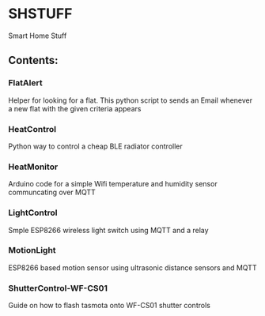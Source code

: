 # SHSTUFF
Smart Home Stuff

## Contents:
### FlatAlert
Helper for looking for a flat. This python script to sends an Email whenever a new flat with the given criteria appears

### HeatControl
Python way to control a cheap BLE radiator controller

### HeatMonitor
Arduino code for a simple Wifi temperature and humidity sensor communcating over MQTT

### LightControl
Smple ESP8266 wireless light switch using MQTT and a relay

### MotionLight
ESP8266 based motion sensor using ultrasonic distance sensors and MQTT

### ShutterControl-WF-CS01
Guide on how to flash tasmota onto WF-CS01 shutter controls
